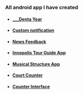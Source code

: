 ### All android app I have created
- #### [___Denta Year](https://gitfront.io/r/S3L1M/6f46f45ec37b894808cd09987b997fe5d8dd0935/DentalYear/)
- #### [Custom notification](https://github.com/S3L1M/Custom-Notification)
- #### [News Feedback](https://github.com/S3L1M/News-Feed)
- #### [Innopolis Tour Guide App](https://github.com/S3L1M/Innopolis-Tour-Guide-App)
- #### [Musical Structure App](https://github.com/S3L1M/Musical-Structure-App)
- #### [Court Counter](https://github.com/S3L1M/CourtCounter)
- #### [Counter Interface](https://github.com/S3L1M/Counter-Interface)
